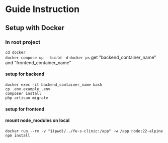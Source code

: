 # Guide Instruction
##  Setup with Docker
### In root project
``cd docker``  
``docker compose up --build -d``
``docker ps`` get "backend_container_name" and "frontend_container_name"

#### setup for backend
``docker exec -it backend_container_name bash``  
``cp .env.example .env``  
``composer install``  
``php artisan migrate``

#### setup for frontend

#### mount node_modules on local
``docker run --rm -v "$(pwd)/../fe-s-clinic:/app" -w /app node:22-alpine npm install``
